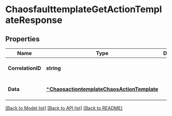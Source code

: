 # ChaosfaulttemplateGetActionTemplateResponse

## Properties
Name | Type | Description | Notes
------------ | ------------- | ------------- | -------------
**CorrelationID** | **string** |  | [optional] [default to null]
**Data** | [***ChaosactiontemplateChaosActionTemplate**](chaosactiontemplate.ChaosActionTemplate.md) |  | [optional] [default to null]

[[Back to Model list]](../README.md#documentation-for-models) [[Back to API list]](../README.md#documentation-for-api-endpoints) [[Back to README]](../README.md)

